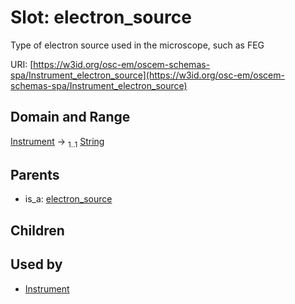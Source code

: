 
# Slot: electron_source

Type of electron source used in the microscope, such as FEG

URI: [https://w3id.org/osc-em/oscem-schemas-spa/Instrument_electron_source](https://w3id.org/osc-em/oscem-schemas-spa/Instrument_electron_source)


## Domain and Range

[Instrument](Instrument.md) &#8594;  <sub>1..1</sub> [String](types/String.md)

## Parents

 *  is_a: [electron_source](electron_source.md)

## Children


## Used by

 * [Instrument](Instrument.md)
